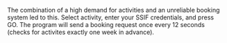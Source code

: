 The combination of a high demand for activities and an unreliable booking system led to this. Select activity, enter your SSIF credentials, and press GO. The program will send a booking request once every 12 seconds (checks for activites exactly one week in advance). 

